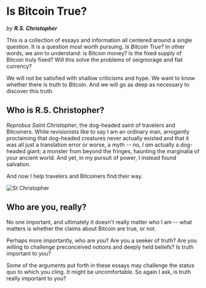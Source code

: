 # Is Bitcoin True?

*by* ***R.S. Christopher***


This is a collection of essays
 and information all centered around
 a single question.
It is a question most worth pursuing.
*Is Bitcoin True?*
In other words, we aim to understand:
 is Bitcoin money?
Is the fixed supply of Bitcoin truly fixed?
Will this solve the problems
 of seigniorage and fiat currency?

We will not be satisfied
 with shallow
 criticisms
 and hype.
We want to know whether
 there is truth to Bitcoin.
And we will go as deep as
 necessary to discover this
 truth.



## Who is R.S. Christopher?

*Reprobus Saint Christopher*, the dog-headed
 saint of travelers and Bitcoiners.
While revisionists like to say I am
 an ordinary man, 
 arrogantly proclaiming that
 dog-headed creatures never
 actually existed
 and that it was all just a
 translation
 error 
 or worse, a myth --
no, *I am* actually a dog-headed giant;
a monster from beyond the fringes,
 haunting the marginalia of
 your ancient world.
And yet, in my pursuit of power,
 I instead found salvation.

And now I help travelers and
 Bitcoiners find their way.

![St Christopher](/images/st-christopher.jpg)



## Who are you, really?

No one important, and ultimately 
 it doesn't
 really matter who I am -- what
 matters is whether the claims
 about Bitcoin are true, or not.

Perhaps more importantly,
 who are *you*?
Are you a seeker of truth?
Are you willing to challenge
 preconceived notions and deeply
 held beliefs?
Is truth important to you?

Some of the arguments put forth
 in these essays 
 may challenge the status quo
 to which you cling.
It might be uncomfortable.
So again I ask,
 is truth really important to you?

